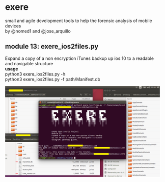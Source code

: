 # exere
small and agile development tools to help the forensic analysis of mobile devices  
by @nomed1 and @jose_arquillo

## module 13: exere_ios2files.py
Expand a copy of a non encryption iTunes backup up ios 10 to a readable and navigable structure  
**usage**  
python3 exere_ios2files.py -h  
python3 exere_ios2files.py -f path/Manifest.db  

![Vista module13](/images/module13.png "exere_ios2files.py")


